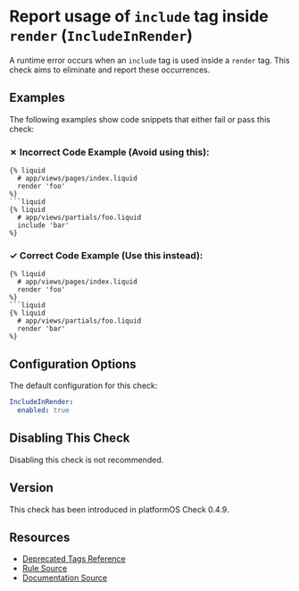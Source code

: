 # Report usage of `include` tag inside `render` (`IncludeInRender`)

A runtime error occurs when an `include` tag is used inside a `render` tag. This check aims to eliminate and report these occurrences.

## Examples

The following examples show code snippets that either fail or pass this check:

### &#x2717; Incorrect Code Example (Avoid using this):

```liquid
{% liquid
  # app/views/pages/index.liquid
  render 'foo'
%}
```liquid
{% liquid
  # app/views/partials/foo.liquid
  include 'bar'
%}
```

### &#x2713; Correct Code Example (Use this instead):

```liquid
{% liquid
  # app/views/pages/index.liquid
  render 'foo'
%}
```liquid
{% liquid
  # app/views/partials/foo.liquid
  render 'bar'
%}
```

## Configuration Options

The default configuration for this check:

```yaml
IncludeInRender:
  enabled: true
```

## Disabling This Check

Disabling this check is not recommended.

## Version

This check has been introduced in platformOS Check 0.4.9.

## Resources

- [Deprecated Tags Reference][deprecated]
- [Rule Source][codesource]
- [Documentation Source][docsource]

[deprecated]: https://documentation.platformos.com/api-reference/liquid/include
[codesource]: /lib/platformos_check/checks/convert_include_to_render.rb
[docsource]: /docs/checks/convert_include_to_render.md
